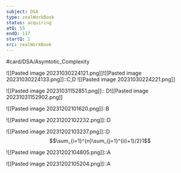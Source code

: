 ```yaml
---
subject: DSA
type: zealWorkBook
status: acquiring
atQ: 55
endQ: 117
startQ: 1
src: zealWorkBook
---
```

#card/DSA/Asymtotic_Complexity

![[Pasted image 20231030224121.png]]![[Pasted image 20231030224133.png]]::C,D ![[Pasted image 20231030224221.png]] <!--SR:!2024-01-09,50,290-->

![[Pasted image 20231031152851.png]]:: D![[Pasted image 20231031152902.png]] <!--SR:!2023-12-23,33,290-->

![[Pasted image 20231202101620.png]]::B

![[Pasted image 20231202102232.png]]::D

![[Pasted image 20231202103237.png]]::D $$\sum_{i=1}^{n}\sum_{j=1}^{i(i+1)/2}1$$

![[Pasted image 20231202104805.png]]::A

![[Pasted image 20231202105204.png]]::A

